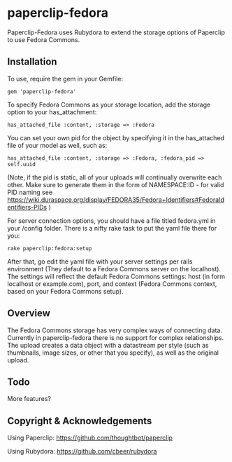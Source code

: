 paperclip-fedora
================

Paperclip-Fedora uses Rubydora to extend the storage options of Paperclip to use Fedora Commons.

## Installation

To use, require the gem in your Gemfile:

`gem 'paperclip-fedora'`

To specify Fedora Commons as your storage location, add the storage option to your
has_attachment:

`has_attached_file :content, :storage => :Fedora`

You can set your own pid for the object by specifying it in the has_attached file of your model as well, such as:

`has_attached_file :content, :storage => :Fedora, :fedora_pid => self.uuid`

(Note, if the pid is static, all of your uploads will continually overwrite each other. Make sure to generate them in the form of
NAMESPACE:ID - for valid PID naming see https://wiki.duraspace.org/display/FEDORA35/Fedora+Identifiers#FedoraIdentifiers-PIDs )

For server connection options, you should have a file titled fedora.yml in your
/config folder. There is a nifty rake task to put the yaml file there for you:

`rake paperclip:fedora:setup`

After that, go edit the yaml file with your server settings per rails environment (They default to a Fedora Commons server on the localhost).
The settings will reflect the default Fedora Commons settings: host (in form localhost or example.com), port, and context (Fedora Commons context,
based on your Fedora Commons setup).

## Overview

The Fedora Commons storage has very complex ways of connecting data. Currently in
paperclip-fedora there is no support for complex relationships. The upload creates
a data object with a datastream per style (such as thumbnails, image sizes, or
other that you specify), as well as the original upload.

## Todo

More features?

## Copyright & Acknowledgements

Using Paperclip: https://github.com/thoughtbot/paperclip

Using Rubydora: https://github.com/cbeer/rubydora
